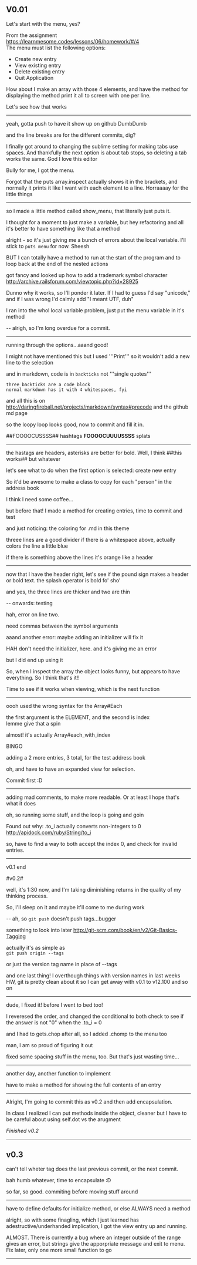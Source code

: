 V0.01
---
Let's start with the menu, yes?

From the assignment https://learnmesome.codes/lessons/06/homework/#/4  
The menu must list the following options:
+ Create new entry
+ View existing entry
+ Delete existing entry
+ Quit Application

How about I make an array with those 4 elements, and have the method for displaying the method print it all to screen with one per line.

Let's see how that works

---
yeah, gotta push to have it show up on github DumbDumb

and the line breaks are for the different commits, dig?

I finally got around to changing the sublime setting for making tabs use spaces. And thankfully the next option is about tab stops, so deleting a tab works the same. God I love this editor

Bully for me, I got the menu.

Forgot that the puts array.inspect actually shows it in the brackets, and normally it prints it like I want with each element to a line. Horraaaay for the little things

---
so I made a little method called show_menu, that literally just puts it.

I thought for a moment to just make a variable, but hey refactoring and all it's better to have something like that a method

alright - so it's just giving me a bunch of errors about the local variable. I'll stick to `puts menu` for now. Sheesh

BUT I can totally have a method to run at the start of the program and to loop back at the end of the nested actions

got fancy and looked up how to add a trademark symbol character http://archive.railsforum.com/viewtopic.php?id=28925

Dunno why it works, so I'll ponder it later. If I had to guess I'd say "unicode," and if I was wrong I'd calmly add "I meant UTF, duh"

I ran into the whol local variable problem, just put the menu variable in it's method 

--
alrigh, so I'm long overdue for a commit. 

---
running through the options...aaand good!

I might not have mentioned this but I used '''Print''' so it wouldn't add a new line to the selection

and in markdown, code is in `backticks` not '''single quotes'''
```
three backticks are a code block
normal markdown has it with 4 whitespaces, fyi
```
and all this is on http://daringfireball.net/projects/markdown/syntax#precode and the github md page

so the loopy loop looks good, now to commit and fill it in. 

##FOOOOCUSSSS## hashtags
**FOOOOCUUUUSSSS** splats


---
the hastags are headers, asterisks are better for bold. Well, I think ##this works## but whatever

let's see what to do when the first option is selected: create new entry

So it'd be awesome to make a class to copy for each "person" in the address book

I think I need some coffee...

but before that! I made a method for creating entries, time to commit and test

and just noticing: the coloring for .md in this theme

threee lines are a good divider if there is a whitespace above, actually colors the line a little blue

if there is something above the lines it's orange like a header

---
now that I have the header right, let's see if the pound sign makes a header or bold text. the splash operator is bold fo' sho'

and yes, the three lines are thicker and two are thin

--
onwards: testing

hah, error on line two.

need commas between the symbol arguments

aaand another error: maybe adding an initializer will fix it

HAH don't need the initializer, here. and it's giving me an error

but I did end up using it

So, when I inspect the array the object looks funny, but appears to have everything. So I think that's it!! 

Time to see if it works when viewing, which is the next function

---

oooh used the wrong syntax for the Array#Each

the first argument is the ELEMENT, and the second is index  
lemme give that a spin

almost! it's actually Array#each_with_index

BINGO

adding a 2 more entries, 3 total, for the test address book

oh, and have to have an expanded view for selection. 

Commit first :D

---
adding mad comments, to make more readable. Or at least I hope that's what it does

oh, so running some stuff, and the loop is going and goin

Found out why: .to_i actually converts non-integers to 0 http://apidock.com/ruby/String/to_i

so, have to find a way to both accept the index 0, and check for invalid entries.

---
v0.1 end

#v0.2#

well, it's 1:30 now, and I'm taking diminishing returns in the quality of my thinking process.

So, I'll sleep on it and maybe it'll come to me during work

--
ah, so `git push` doesn't push tags...bugger

something to look into later http://git-scm.com/book/en/v2/Git-Basics-Tagging

actually it's as simple as  
`git push origin --tags`

or just the version tag name in place of --tags

and one last thing! I overthough things with version names in last weeks HW, git is pretty clean about it so I can get away with v0.1 to v12.100 and so on

---
dude, I fixed it! before I went to bed too!

I reveresed the order, and changed the conditional to both check to see if the answer is not "0" when the .to_i = 0

and I had to gets.chop after all, so I added .chomp to the menu too

man, I am so proud of figuring it out

fixed some spacing stuff in the menu, too. But that's just wasting time...

---
another day, another function to implement

have to make a method for showing the full contents of an entry


---
Alright, I'm going to commit this as v0.2 and then add encapsulation.

In class I realized I can put methods inside the object, cleaner but I have to be careful about using self.dot vs the arugment

*Finished v0.2*

---
v0.3
--

can't tell wheter tag does the last previous commit, or the next commit. 

bah humb whatever, time to encapsulate :D

so far, so good. commiting before moving stuff around

---
have to define defaults for initialize method, or else ALWAYS need a method

alright, so with some finagling, which I just learned has adestructive/underhanded implication, I got the view entry up and running. 

ALMOST. There is currently a bug where an integer outside of the range gives an error, but strings give the apporpriate message and exit to menu. Fix later, only one more small function to go

---


